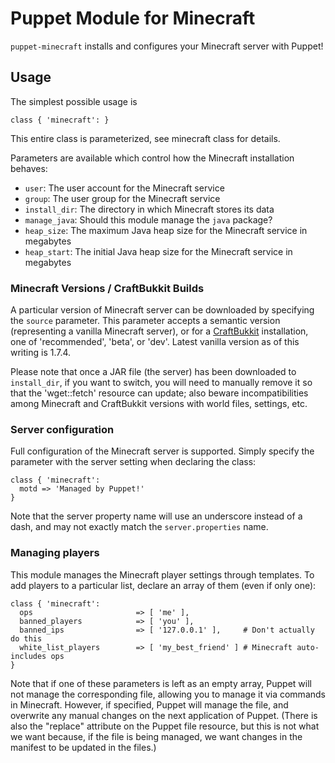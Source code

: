 # Puppet Module for Minecraft

`puppet-minecraft` installs and configures your Minecraft server with Puppet!

## Usage

The simplest possible usage is

    class { 'minecraft': }

This entire class is parameterized, see minecraft class for details.

Parameters are available which control how the Minecraft installation
behaves:

  * `user`: The user account for the Minecraft service
  * `group`: The user group for the Minecraft service
  * `install_dir`: The directory in which Minecraft stores its data
  * `manage_java`: Should this module manage the `java` package?
  * `heap_size`: The maximum Java heap size for the Minecraft service in megabytes
  * `heap_start`: The initial Java heap size for the Minecraft service in megabytes

### Minecraft Versions / CraftBukkit Builds

A particular version of Minecraft server can be downloaded by
specifying the `source` parameter. This parameter accepts a semantic
version (representing a vanilla Minecraft server), or for a
[CraftBukkit](http://dl.bukkit.org/downloads/craftbukkit/)
installation, one of 'recommended', 'beta', or 'dev'. Latest vanilla
version as of this writing is 1.7.4.

Please note that once a JAR file (the server) has been downloaded to
`install_dir`, if you want to switch, you will need to manually remove
it so that the 'wget::fetch' resource can update; also beware
incompatibilities among Minecraft and CraftBukkit versions with world
files, settings, etc.

### Server configuration

Full configuration of the Minecraft server is supported. Simply
specify the parameter with the server setting when declaring the
class:

    class { 'minecraft':
      motd => 'Managed by Puppet!'
	}

Note that the server property name will use an underscore
instead of a dash, and may not exactly match the `server.properties`
name.

### Managing players

This module manages the Minecraft player settings through
templates. To add players to a particular list, declare an array of
them (even if only one):

    class { 'minecraft':
	  ops						=> [ 'me' ],
	  banned_players			=> [ 'you' ],
	  banned_ips				=> [ '127.0.0.1' ],     # Don't actually do this
	  white_list_players		=> [ 'my_best_friend' ] # Minecraft auto-includes ops
	}

Note that if one of these parameters is left as an empty array, Puppet
will not manage the corresponding file, allowing you to manage it via
commands in Minecraft. However, if specified, Puppet will manage the
file, and overwrite any manual changes on the next application of
Puppet. (There is also the "replace" attribute on the Puppet file
resource, but this is not what we want because, if the file is being
managed, we want changes in the manifest to be updated in the files.)
